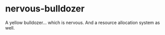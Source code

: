 nervous-bulldozer
=================

A yellow bulldozer... which is nervous. And a resource allocation system as well.